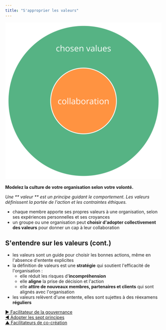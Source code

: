 ```yaml
---
title: "S'approprier les valeurs"
---
```



![right,fit](img/collaboration-values/chosen-values.png)

**Modelez la culture de votre organisation selon votre volonté.**

*Une ** valeur ** est un principe guidant le comportement. Les valeurs définissent la portée de l'action et les contraintes éthiques.*

- chaque membre apporte ses propres valeurs à une organisation, selon ses expériences personnelles et ses croyances
- un groupe ou une organisation peut **choisir d'adopter collectivement des valeurs** pour donner un cap à leur collaboration


## S'entendre sur les valeurs (cont.)

- les valeurs sont un guide pour choisir les bonnes actions, même en l'absence d'entente explicites
- la définition de valeurs est une **stratégie** qui soutient l'efficacité de l'organisation : 
    - elle réduit les risques d'**incompréhension**
    - elle **aligne** la prise de décision et l'action
    - elle **attire de nouveaux membres, partenaires et clients** qui sont alignés avec l'organisation
- les valeurs relèvent d'une entente, elles sont sujettes à des réexamens **réguliers**

[&#9654; Facilitateur de la gouvernance](governance-facilitator.html)<br/>[&#9664; Adopter les sept principes](adopt-the-seven-principles.html)<br/>[&#9650; Facilitateurs de co-création](enablers-of-co-creation.html)

